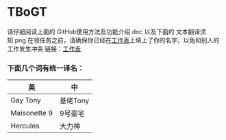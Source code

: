 # TBoGT
请仔细阅读上面的 GitHub使用方法及功能介绍.doc 以及下面的 文本翻译须知.png
在领任务之前，请确保你已经在[工作表](https://docs.qq.com/sheet/DWmlST1dCcXp1TVJx )上填上了你的名字，以免和别人的工作发生冲突 链接：[工作表](https://docs.qq.com/sheet/DWmlST1dCcXp1TVJx)  

### 下面几个词有统一译名：  
英|中
-|-
Gay Tony|基佬Tony
Maisonette 9|9号豪宅
Hercules|大力神
